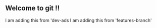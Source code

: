 <!-- ## Hello , Git !!   -->
## Welcome to git !!
I am adding this from 'dev-ads
I am adding this from 'features-branch'
